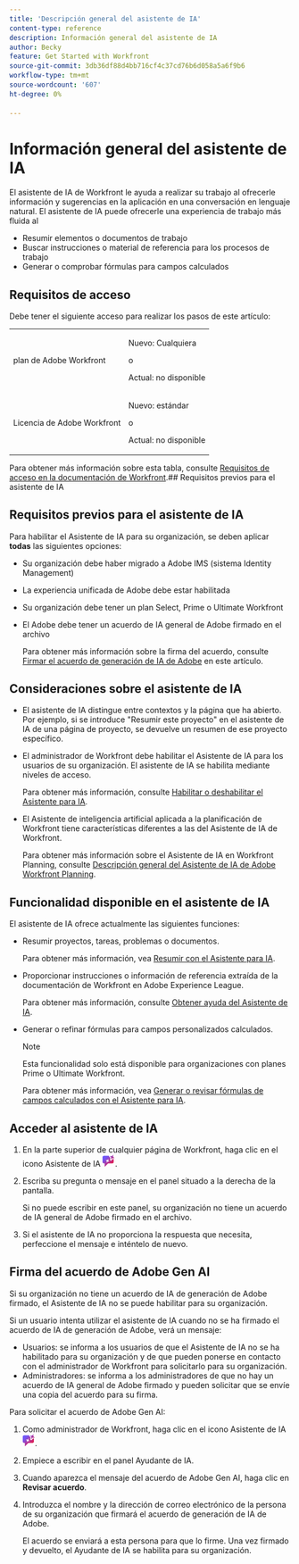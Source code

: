 ```yaml
---
title: 'Descripción general del asistente de IA'
content-type: reference
description: Información general del asistente de IA
author: Becky
feature: Get Started with Workfront
source-git-commit: 3db36df88d4bb716cf4c37cd76b6d058a5a6f9b6
workflow-type: tm+mt
source-wordcount: '607'
ht-degree: 0%

---
```


# Información general del asistente de IA

El asistente de IA de Workfront le ayuda a realizar su trabajo al ofrecerle información y sugerencias en la aplicación en una conversación en lenguaje natural. El asistente de IA puede ofrecerle una experiencia de trabajo más fluida al

* Resumir elementos o documentos de trabajo
* Buscar instrucciones o material de referencia para los procesos de trabajo
* Generar o comprobar fórmulas para campos calculados

## Requisitos de acceso

Debe tener el siguiente acceso para realizar los pasos de este artículo:

<table style="table-layout:auto"> 
 <col> 
 <col> 
 <tbody> 
  <tr> 
   <td role="rowheader">plan de Adobe Workfront</td> 
   <td><p>Nuevo: Cualquiera</p>
       <p>o</p>
       <p>Actual: no disponible</p></td>
  </tr> 
  <tr> 
   <td role="rowheader">Licencia de Adobe Workfront</td> 
   <td><p>Nuevo: estándar</p>
       <p>o</p>
       <p>Actual: no disponible</p></td>
  </tr> 
 </tbody> 
</table>

Para obtener más información sobre esta tabla, consulte [Requisitos de acceso en la documentación de Workfront](/help/quicksilver/administration-and-setup/add-users/access-levels-and-object-permissions/access-level-requirements-in-documentation.md).## Requisitos previos para el asistente de IA

## Requisitos previos para el asistente de IA

Para habilitar el Asistente de IA para su organización, se deben aplicar **todas** las siguientes opciones:

* Su organización debe haber migrado a Adobe IMS (sistema Identity Management)
* La experiencia unificada de Adobe debe estar habilitada
* Su organización debe tener un plan Select, Prime o Ultimate Workfront
* El Adobe debe tener un acuerdo de IA general de Adobe firmado en el archivo

  Para obtener más información sobre la firma del acuerdo, consulte [Firmar el acuerdo de generación de IA de Adobe](/help/quicksilver/workfront-basics/ai-assistant/ai-assistant-overview.md#sign-the-adobe-gen-ai-agreement) en este artículo.

## Consideraciones sobre el asistente de IA

* El asistente de IA distingue entre contextos y la página que ha abierto. Por ejemplo, si se introduce &quot;Resumir este proyecto&quot; en el asistente de IA de una página de proyecto, se devuelve un resumen de ese proyecto específico.
* El administrador de Workfront debe habilitar el Asistente de IA para los usuarios de su organización. El asistente de IA se habilita mediante niveles de acceso.

  Para obtener más información, consulte [Habilitar o deshabilitar el Asistente para IA](/help/quicksilver/workfront-basics/ai-assistant/enable-or-disable-assistant.md).

* El Asistente de inteligencia artificial aplicada a la planificación de Workfront tiene características diferentes a las del Asistente de IA de Workfront.

  Para obtener más información sobre el Asistente de IA en Workfront Planning, consulte [Descripción general del Asistente de IA de Adobe Workfront Planning](/help/quicksilver/planning/general/planning-ai-assistant-overview.md).


## Funcionalidad disponible en el asistente de IA

El asistente de IA ofrece actualmente las siguientes funciones:

* Resumir proyectos, tareas, problemas o documentos.

  Para obtener más información, vea [Resumir con el Asistente para IA](/help/quicksilver/workfront-basics/ai-assistant/summarize-this.md).

* Proporcionar instrucciones o información de referencia extraída de la documentación de Workfront en Adobe Experience League.

  Para obtener más información, consulte [Obtener ayuda del Asistente de IA](/help/quicksilver/workfront-basics/ai-assistant/use-ai-to-retrieve-instructions.md).

* Generar o refinar fórmulas para campos personalizados calculados.

  >[!NOTE]
  >
  >Esta funcionalidad solo está disponible para organizaciones con planes Prime o Ultimate Workfront.

  Para obtener más información, vea [Generar o revisar fórmulas de campos calculados con el Asistente para IA](/help/quicksilver/workfront-basics/ai-assistant/use-ai-assistant-to-check-formulas.md).

## Acceder al asistente de IA

1. En la parte superior de cualquier página de Workfront, haga clic en el icono Asistente de IA ![](/help/quicksilver/workfront-basics/ai-assistant/assets/ai-assistant-icon.png).
1. Escriba su pregunta o mensaje en el panel situado a la derecha de la pantalla.

   Si no puede escribir en este panel, su organización no tiene un acuerdo de IA general de Adobe firmado en el archivo.

1. Si el asistente de IA no proporciona la respuesta que necesita, perfeccione el mensaje e inténtelo de nuevo.

## Firma del acuerdo de Adobe Gen AI

Si su organización no tiene un acuerdo de IA de generación de Adobe firmado, el Asistente de IA no se puede habilitar para su organización.

Si un usuario intenta utilizar el asistente de IA cuando no se ha firmado el acuerdo de IA de generación de Adobe, verá un mensaje:

* Usuarios: se informa a los usuarios de que el Asistente de IA no se ha habilitado para su organización y de que pueden ponerse en contacto con el administrador de Workfront para solicitarlo para su organización.
* Administradores: se informa a los administradores de que no hay un acuerdo de IA general de Adobe firmado y pueden solicitar que se envíe una copia del acuerdo para su firma.

Para solicitar el acuerdo de Adobe Gen AI:

1. Como administrador de Workfront, haga clic en el icono Asistente de IA ![](/help/quicksilver/workfront-basics/ai-assistant/assets/ai-assistant-icon.png).
1. Empiece a escribir en el panel Ayudante de IA.
1. Cuando aparezca el mensaje del acuerdo de Adobe Gen AI, haga clic en **Revisar acuerdo**.
1. Introduzca el nombre y la dirección de correo electrónico de la persona de su organización que firmará el acuerdo de generación de IA de Adobe.

   El acuerdo se enviará a esta persona para que lo firme. Una vez firmado y devuelto, el Ayudante de IA se habilita para su organización.

